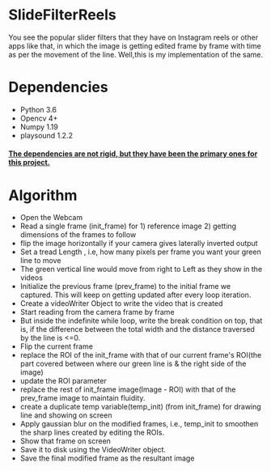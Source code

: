 # SlideFilterReels
You see the popular slider filters that they have on Instagram reels or other apps like that, in which the image is getting edited frame by frame with time as per the movement of the line. Well,this is my implementation of the same.

# Dependencies
* Python 3.6
* Opencv 4+
* Numpy 1.19
* playsound 1.2.2

#### <span style="text-decoration:underline">The dependencies are not rigid, but they have been the primary ones for this project. </span>

# Algorithm
* Open the Webcam 
* Read a single frame (init_frame) for 1) reference image 2) getting dimensions of the frames to follow
* flip the image horizontally if your camera gives laterally inverted output
* Set a tread Length , i.e, how many pixels per frame you want your green line to move
* The green vertical line would move from right to Left as they show in the videos
* Initialize the previous frame (prev_frame) to the initial frame we captured. This will keep on getting updated after every loop iteration.
* Create a videoWriter Object to write the video that is created
* Start reading from the camera frame by frame
* But inside the indefinite while loop, write the break condition on top, that is, if the difference between the total width and the distance traversed by the line is <=0.
* Flip the current frame
* replace the ROI of the init_frame with that of our current frame's ROI(the part covered between where our green line is & the right side of the image)
* update the ROI parameter
* replace the rest of init_frame image(Image - ROI) with that of the prev_frame image to maintain fluidity.
* create a duplicate temp variable(temp_init) (from init_frame) for drawing line and showing on screen
* Apply gaussian blur on the modified frames, i.e., temp_init to smoothen the sharp lines created by editing the ROIs.
* Show that frame on screen 
* Save it to disk using the VideoWriter object.
* Save the final modified frame as the resultant image
